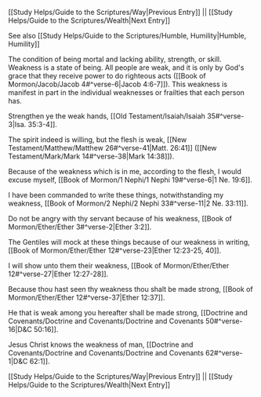[[Study Helps/Guide to the Scriptures/Way|Previous Entry]]  ||  [[Study Helps/Guide to the Scriptures/Wealth|Next Entry]]

 See also [[Study Helps/Guide to the Scriptures/Humble, Humility|Humble, Humility]]

 The condition of being mortal and lacking ability, strength, or skill. Weakness is a state of being. All people are weak, and it is only by God's grace that they receive power to do righteous acts ([[Book of Mormon/Jacob/Jacob 4#^verse-6|Jacob 4:6-7]]). This weakness is manifest in part in the individual weaknesses or frailties that each person has.

 Strengthen ye the weak hands, [[Old Testament/Isaiah/Isaiah 35#^verse-3|Isa. 35:3-4]].

 The spirit indeed is willing, but the flesh is weak, [[New Testament/Matthew/Matthew 26#^verse-41|Matt. 26:41]] ([[New Testament/Mark/Mark 14#^verse-38|Mark 14:38]]).

 Because of the weakness which is in me, according to the flesh, I would excuse myself, [[Book of Mormon/1 Nephi/1 Nephi 19#^verse-6|1 Ne. 19:6]].

 I have been commanded to write these things, notwithstanding my weakness, [[Book of Mormon/2 Nephi/2 Nephi 33#^verse-11|2 Ne. 33:11]].

 Do not be angry with thy servant because of his weakness, [[Book of Mormon/Ether/Ether 3#^verse-2|Ether 3:2]].

 The Gentiles will mock at these things because of our weakness in writing, [[Book of Mormon/Ether/Ether 12#^verse-23|Ether 12:23-25, 40]].

 I will show unto them their weakness, [[Book of Mormon/Ether/Ether 12#^verse-27|Ether 12:27-28]].

 Because thou hast seen thy weakness thou shalt be made strong, [[Book of Mormon/Ether/Ether 12#^verse-37|Ether 12:37]].

 He that is weak among you hereafter shall be made strong, [[Doctrine and Covenants/Doctrine and Covenants/Doctrine and Covenants 50#^verse-16|D&C 50:16]].

 Jesus Christ knows the weakness of man, [[Doctrine and Covenants/Doctrine and Covenants/Doctrine and Covenants 62#^verse-1|D&C 62:1]].

[[Study Helps/Guide to the Scriptures/Way|Previous Entry]]  ||  [[Study Helps/Guide to the Scriptures/Wealth|Next Entry]]